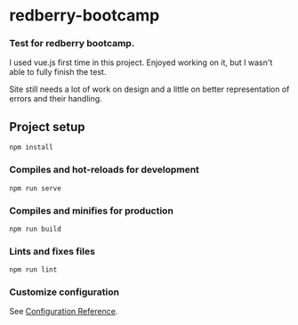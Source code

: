 # redberry-bootcamp

### Test for redberry bootcamp.

I used vue.js first time in this project. Enjoyed working on it, but I wasn't able to fully finish the test.

Site still needs a lot of work on design and a little on better representation of errors and their handling.

## Project setup

```
npm install
```

### Compiles and hot-reloads for development

```
npm run serve
```

### Compiles and minifies for production

```
npm run build
```

### Lints and fixes files

```
npm run lint
```

### Customize configuration

See [Configuration Reference](https://cli.vuejs.org/config/).

